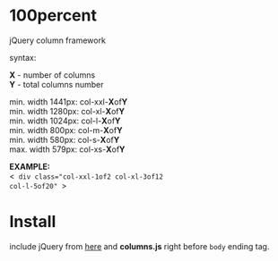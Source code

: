 # 100percent
jQuery column framework

syntax:

<b>X</b> - number of columns<br/>
<b>Y</b> - total columns number

min. width 1441px:  col-xxl-<b>X</b>of<b>Y</b><br/>
min. width 1280px:  col-xl-<b>X</b>of<b>Y</b><br/>
min. width 1024px:  col-l-<b>X</b>of<b>Y</b><br/>
min. width 800px:   col-m-<b>X</b>of<b>Y</b><br/>
min. width 580px:   col-s-<b>X</b>of<b>Y</b><br/>
max. width 579px:   col-xs-<b>X</b>of<b>Y</b><br/>

<b>EXAMPLE:</b><br/>
<<code>
div class="col-xxl-1of2 col-xl-3of12 col-l-5of20"
</code>>

# Install

include jQuery from <a href="https://developers.google.com/speed/libraries/#jquery" target="_blank">here</a> and <b>columns.js</b> right before <code>body</code> ending tag.
